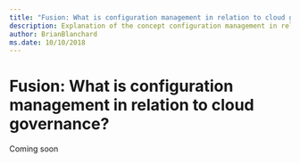 ```yaml
---
title: "Fusion: What is configuration management in relation to cloud governance"
description: Explanation of the concept configuration management in relation to cloud governance
author: BrianBlanchard
ms.date: 10/10/2018
---
```


# Fusion: What is configuration management in relation to cloud governance?

Coming soon